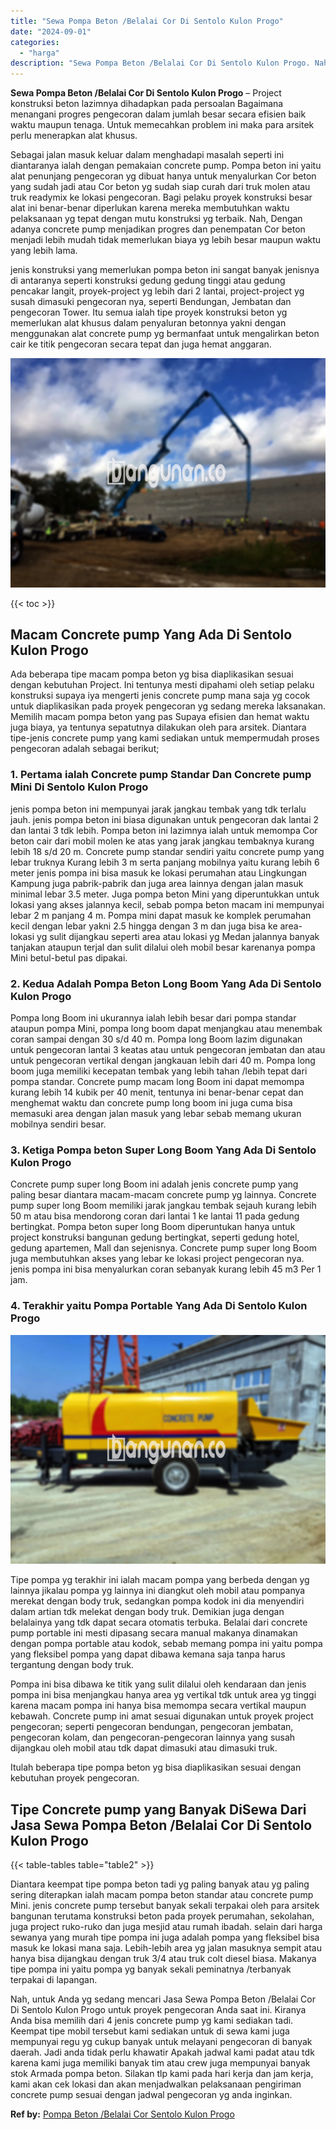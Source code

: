 ```yaml
---
title: "Sewa Pompa Beton /Belalai Cor Di Sentolo Kulon Progo"
date: "2024-09-01"
categories: 
  - "harga"
description: "Sewa Pompa Beton /Belalai Cor Di Sentolo Kulon Progo. Nah, untuk Anda yg sedang mencari Jasa Sewa Pompa Beton /Belalai Cor Di Sentolo Kulon Progo untuk proye..."
---
```


**Sewa Pompa Beton /Belalai Cor Di Sentolo Kulon Progo** – Project konstruksi beton lazimnya dihadapkan pada persoalan Bagaimana menangani progres pengecoran dalam jumlah besar secara efisien baik waktu maupun tenaga. Untuk memecahkan problem ini maka para arsitek perlu menerapkan alat khusus.

Sebagai jalan masuk keluar dalam menghadapi masalah seperti ini diantaranya ialah dengan pemakaian concrete pump. Pompa beton ini yaitu alat penunjang pengecoran yg dibuat hanya untuk menyalurkan Cor beton yang sudah jadi atau Cor beton yg sudah siap curah dari truk molen atau truk readymix ke lokasi pengecoran. Bagi pelaku proyek konstruksi besar alat ini benar-benar diperlukan karena mereka membutuhkan waktu pelaksanaan yg tepat dengan mutu konstruksi yg terbaik. Nah, Dengan adanya concrete pump menjadikan progres dan penempatan Cor beton menjadi lebih mudah tidak memerlukan biaya yg lebih besar maupun waktu yang lebih lama.

jenis konstruksi yang memerlukan pompa beton ini sangat banyak jenisnya di antaranya seperti konstruksi gedung gedung tinggi atau gedung pencakar langit, proyek-project yg lebih dari 2 lantai, project-project yg susah dimasuki pengecoran nya, seperti Bendungan, Jembatan dan pengecoran Tower. Itu semua ialah tipe proyek konstruksi beton yg memerlukan alat khusus dalam penyaluran betonnya yakni dengan menggunakan alat concrete pump yg bermanfaat untuk mengalirkan beton cair ke titik pengecoran secara tepat dan juga hemat anggaran.

![Sewa Pompa Beton /Belalai Cor Di Sentolo Kulon Progo](/images/sewa-concrete-pump-10.png)

{{< toc >}}

## Macam Concrete pump Yang Ada Di Sentolo Kulon Progo

Ada beberapa tipe macam pompa beton yg bisa diaplikasikan sesuai dengan kebutuhan Project. Ini tentunya mesti dipahami oleh setiap pelaku konstruksi supaya iya mengerti jenis concrete pump mana saja yg cocok untuk diaplikasikan pada proyek pengecoran yg sedang mereka laksanakan. Memilih macam pompa beton yang pas Supaya efisien dan hemat waktu juga biaya, ya tentunya sepatutnya dilakukan oleh para arsitek. Diantara tipe-jenis concrete pump yang kami sediakan untuk mempermudah proses pengecoran adalah sebagai berikut;

### 1\. Pertama ialah Concrete pump Standar Dan Concrete pump Mini Di Sentolo Kulon Progo

jenis pompa beton ini mempunyai jarak jangkau tembak yang tdk terlalu jauh. jenis pompa beton ini biasa digunakan untuk pengecoran dak lantai 2 dan lantai 3 tdk lebih. Pompa beton ini lazimnya ialah untuk memompa Cor beton cair dari mobil molen ke atas yang jarak jangkau tembaknya kurang lebih 18 s/d 20 m. Concrete pump standar sendiri yaitu concrete pump yang lebar truknya Kurang lebih 3 m serta panjang mobilnya yaitu kurang lebih 6 meter jenis pompa ini bisa masuk ke lokasi perumahan atau Lingkungan Kampung juga pabrik-pabrik dan juga area lainnya dengan jalan masuk minimal lebar 3.5 meter. Juga pompa beton Mini yang diperuntukkan untuk lokasi yang akses jalannya kecil, sebab pompa beton macam ini mempunyai lebar 2 m panjang 4 m. Pompa mini dapat masuk ke komplek perumahan kecil dengan lebar yakni 2.5 hingga dengan 3 m dan juga bisa ke area-lokasi yg sulit dijangkau seperti area atau lokasi yg Medan jalannya banyak tanjakan ataupun terjal dan sulit dilalui oleh mobil besar karenanya pompa Mini betul-betul pas dipakai.

### 2\. Kedua Adalah Pompa Beton Long Boom Yang Ada Di Sentolo Kulon Progo

Pompa long Boom ini ukurannya ialah lebih besar dari pompa standar ataupun pompa Mini, pompa long boom dapat menjangkau atau menembak coran sampai dengan 30 s/d 40 m. Pompa long Boom lazim digunakan untuk pengecoran lantai 3 keatas atau untuk pengecoran jembatan dan atau untuk pengecoran vertikal dengan jangkauan lebih dari 40 m. Pompa long boom juga memiliki kecepatan tembak yang lebih tahan /lebih tepat dari pompa standar. Concrete pump macam long Boom ini dapat memompa kurang lebih 14 kubik per 40 menit, tentunya ini benar-benar cepat dan menghemat waktu dan concrete pump long boom ini juga cuma bisa memasuki area dengan jalan masuk yang lebar sebab memang ukuran mobilnya sendiri besar.

### 3\. Ketiga Pompa beton Super Long Boom Yang Ada Di Sentolo Kulon Progo

Concrete pump super long Boom ini adalah jenis concrete pump yang paling besar diantara macam-macam concrete pump yg lainnya. Concrete pump super long Boom memiliki jarak jangkau tembak sejauh kurang lebih 50 m atau bisa mendorong coran dari lantai 1 ke lantai 11 pada gedung bertingkat. Pompa beton super long Boom diperuntukan hanya untuk project konstruksi bangunan gedung bertingkat, seperti gedung hotel, gedung apartemen, Mall dan sejenisnya. Concrete pump super long Boom juga membutuhkan akses yang lebar ke lokasi project pengecoran nya. jenis pompa ini bisa menyalurkan coran sebanyak kurang lebih 45 m3 Per 1 jam.

### 4\. Terakhir yaitu Pompa Portable Yang Ada Di Sentolo Kulon Progo

![Sewa Pompa Beton /Belalai Cor Di Sentolo Kulon Progo](/images/sewa-concrete-pump-09.png)

Tipe pompa yg terakhir ini ialah macam pompa yang berbeda dengan yg lainnya jikalau pompa yg lainnya ini diangkut oleh mobil atau pompanya merekat dengan body truk, sedangkan pompa kodok ini dia menyendiri dalam artian tdk melekat dengan body truk. Demikian juga dengan belalainya yang tdk dapat secara otomatis terbuka. Belalai dari concrete pump portable ini mesti dipasang secara manual makanya dinamakan dengan pompa portable atau kodok, sebab memang pompa ini yaitu pompa yang fleksibel pompa yang dapat dibawa kemana saja tanpa harus tergantung dengan body truk.

Pompa ini bisa dibawa ke titik yang sulit dilalui oleh kendaraan dan jenis pompa ini bisa menjangkau hanya area yg vertikal tdk untuk area yg tinggi karena macam pompa ini hanya bisa memompa secara vertikal maupun kebawah. Concrete pump ini amat sesuai digunakan untuk proyek project pengecoran; seperti pengecoran bendungan, pengecoran jembatan, pengecoran kolam, dan pengecoran-pengecoran lainnya yang susah dijangkau oleh mobil atau tdk dapat dimasuki atau dimasuki truk.

Itulah beberapa tipe pompa beton yg bisa diaplikasikan sesuai dengan kebutuhan proyek pengecoran.

## Tipe Concrete pump yang Banyak DiSewa Dari Jasa Sewa Pompa Beton /Belalai Cor Di Sentolo Kulon Progo

{{< table-tables table="table2" >}}

Diantara keempat tipe pompa beton tadi yg paling banyak atau yg paling sering diterapkan ialah macam pompa beton standar atau concrete pump Mini. jenis concrete pump tersebut banyak sekali terpakai oleh para arsitek bangunan terutama konstruksi beton pada proyek perumahan, sekolahan, juga project ruko-ruko dan juga mesjid atau rumah ibadah. selain dari harga sewanya yang murah tipe pompa ini juga adalah pompa yang fleksibel bisa masuk ke lokasi mana saja. Lebih-lebih area yg jalan masuknya sempit atau hanya bisa dijangkau dengan truk 3/4 atau truk colt diesel biasa. Makanya tipe pompa ini yaitu pompa yg banyak sekali peminatnya /terbanyak terpakai di lapangan.

Nah, untuk Anda yg sedang mencari Jasa Sewa Pompa Beton /Belalai Cor Di Sentolo Kulon Progo untuk proyek pengecoran Anda saat ini. Kiranya Anda bisa memilih dari 4 jenis concrete pump yg kami sediakan tadi. Keempat tipe mobil tersebut kami sediakan untuk di sewa kami juga mempunyai regu yg cukup banyak untuk melayani pengecoran di banyak daerah. Jadi anda tidak perlu khawatir Apakah jadwal kami padat atau tdk karena kami juga memiliki banyak tim atau crew juga mempunyai banyak stok Armada pompa beton. Silakan tlp kami pada hari kerja dan jam kerja, kami akan cek lokasi dan akan menjadwalkan pelaksanaan pengiriman concrete pump sesuai dengan jadwal pengecoran yg anda inginkan.

**Ref by:** [Pompa Beton /Belalai Cor Sentolo Kulon Progo](https://id.wikipedia.org/wiki/Pompa)
